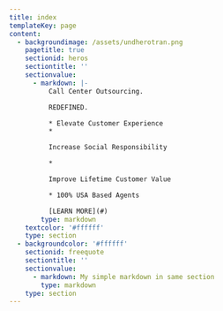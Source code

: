 ```yaml
---
title: index
templateKey: page
content:
  - backgroundimage: /assets/undherotran.png
    pagetitle: true
    sectionid: heros
    sectiontitle: ''
    sectionvalue:
      - markdown: |-
          Call Center Outsourcing.

          REDEFINED.

          * Elevate Customer Experience
          * 

          Increase Social Responsibility

          * 

          Improve Lifetime Customer Value

          * 100% USA Based Agents

          [LEARN MORE](#)
        type: markdown
    textcolor: '#ffffff'
    type: section
  - backgroundcolor: '#ffffff'
    sectionid: freequote
    sectiontitle: ''
    sectionvalue:
      - markdown: My simple markdown in same section
        type: markdown
    type: section
---
```



